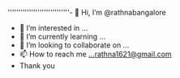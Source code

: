 '''''''''''''''''''''''''''''- 👋 Hi, I’m @rathnabangalore
- 👀 I’m interested in ...
- 🌱 I’m currently learning ...
- 💞️ I’m looking to collaborate on ...
- 📫 How to reach me ...rathna1621@gmail.com
- Thank you

<!---
rathna76/rathna76 is a ✨ special ✨ repository because its `README.md` (this file) appears on your GitHub profile.
You can click the Preview link to take a look at your changes.
--->

